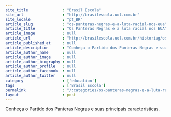 ```yaml
---
site_title               : "Brasil Escola"
site_url                 : "http://brasilescola.uol.com.br"
site_locale              : "pt_BR"
article_slug             : "os-panteras-negras-e-a-luta-racial-nos-eua"
article_title            : "Os Panteras Negras e a luta racial nos EUA"
article_image            : null
article_url              : "http://brasilescola.uol.com.br/historiag/os-panteras-negras-luta-racial-nos-eua.htm"
article_published_at     : null
article_description      : "Conheça o Partido dos Panteras Negras e suas principais características."
article_author_name      : null
article_author_image     : null
article_author_biography : null
article_author_profile   : null
article_author_facebook  : null
article_author_twitter   : null
category                 : ['education']
tags                     : ['Brasil Escola']
permalink                : "/:categories/os-panteras-negras-e-a-luta-racial-nos-eua/"
layout                   : post
---
```


Conheça o Partido dos Panteras Negras e suas principais características.
